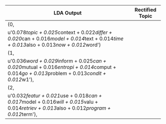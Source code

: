 |LDA Output     | Rectified Topic|
| ------------- |:-------------:| 
| (0,
  u'0.078*topic + 0.025*context + 0.022*differ + 0.020*can + 0.016*model + 0.014*text + 0.014*time + 0.013*also + 0.013*now + 0.012*word')     |  | 
| (1,
  u'0.036*word + 0.029*inform + 0.025*can + 0.020*mutual + 0.016*entropi + 0.014*comput + 0.014*go + 0.013*problem + 0.013*condit + 0.012*w1'),      || 
| (2,
  u'0.032*featur + 0.021*use + 0.018*can + 0.017*model + 0.016*will + 0.015*valu + 0.014*retriev + 0.013*also + 0.012*program + 0.012*term'), |  | 